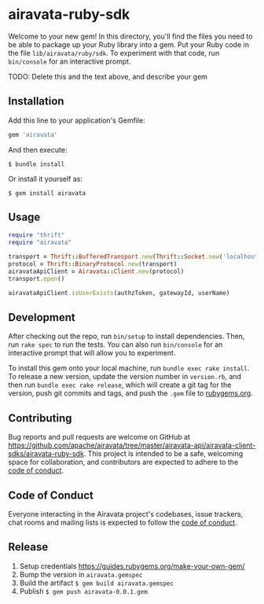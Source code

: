 # airavata-ruby-sdk

Welcome to your new gem! In this directory, you'll find the files you need to be able to package up your Ruby library into a gem. Put your Ruby code in the file `lib/airavata/ruby/sdk`. To experiment with that code, run `bin/console` for an interactive prompt.

TODO: Delete this and the text above, and describe your gem

## Installation

Add this line to your application's Gemfile:

```ruby
gem 'airavata'
```

And then execute:

    $ bundle install

Or install it yourself as:

    $ gem install airavata

## Usage

```ruby
require "thrift"
require "airavata"

transport = Thrift::BufferedTransport.new(Thrift::Socket.new('localhost', 9930))
protocol = Thrift::BinaryProtocol.new(transport)
airavataApiClient = Airavata::Client.new(protocol)
transport.open()

airavataApiClient.isUserExists(authzToken, gatewayId, userName)
```

## Development

After checking out the repo, run `bin/setup` to install dependencies. Then, run `rake spec` to run the tests. You can also run `bin/console` for an interactive prompt that will allow you to experiment.

To install this gem onto your local machine, run `bundle exec rake install`. To release a new version, update the version number in `version.rb`, and then run `bundle exec rake release`, which will create a git tag for the version, push git commits and tags, and push the `.gem` file to [rubygems.org](https://rubygems.org).

## Contributing

Bug reports and pull requests are welcome on GitHub at https://github.com/apache/airavata/tree/master/airavata-api/airavata-client-sdks/airavata-ruby-sdk. This project is intended to be a safe, welcoming space for collaboration, and contributors are expected to adhere to the [code of conduct](https://github.com/apache/airavata/tree/master/airavata-api/airavata-client-sdks/airavata-ruby-sdk/CODE_OF_CONDUCT.md).


## Code of Conduct

Everyone interacting in the Airavata project's codebases, issue trackers, chat rooms and mailing lists is expected to follow the [code of conduct](https://github.com/apache/airavata/tree/master/airavata-api/airavata-client-sdks/airavata-ruby-sdk/CODE_OF_CONDUCT.md).

## Release

1. Setup credentials https://guides.rubygems.org/make-your-own-gem/
2. Bump the version in `airavata.gemspec`
3. Build the artifact `$ gem build airavata.gemspec`
5. Publish `$ gem push airavata-0.0.1.gem`
